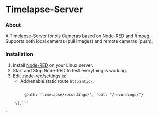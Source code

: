 Timelapse-Server
================

### About

A Timelapse-Server for xis Cameras based on Node-RED and ffmpeg.  Supports both local cameras (pull images) and remote cameras (push).

### Installation
1. Install [Node-RED](https://nodered.org/#get-started) on your Linux server.
2. Start and Stop Node-RED to test everything is working.
3. Edit .node-red/settings.js:
   * Add/enable static route
   ``` httpSatic\: ```  
   ```httpSatic\: \[
   
        {path: 'timelapse/recordings/', root: "/recordings/"}
   
    \],```
`

